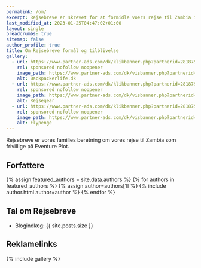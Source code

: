 ```yaml
---
permalink: /om/
excerpt: Rejsebreve er skrevet for at formidle voers rejse til Zambia i Afrika.
last_modified_at: 2023-01-25T04:47:02+01:00
layout: single
breadcrumbs: true
sitemap: false
author_profile: true
title: Om Rejsebreve formål og tilblivelse
gallery:
  - url: https://www.partner-ads.com/dk/klikbanner.php?partnerid=28187&bannerid=65735
    rel: sponsored nofollow noopener
    image_path: https://www.partner-ads.com/dk/visbanner.php?partnerid=28187&bannerid=65735
    alt: Backpackerlife.dk
  - url: https://www.partner-ads.com/dk/klikbanner.php?partnerid=28187&bannerid=45001
    rel: sponsored nofollow noopener
    image_path: https://www.partner-ads.com/dk/visbanner.php?partnerid=28187&bannerid=45001
    alt: Rejsegear
  - url: https://www.partner-ads.com/dk/klikbanner.php?partnerid=28187&bannerid=57101
    rel: sponsored nofollow noopener
    image_path: https://www.partner-ads.com/dk/visbanner.php?partnerid=28187&bannerid=57101
    alt: Flypenge
---
```


Rejsebreve er vores families beretning om vores rejse til Zambia som frivillige på Eventure Plot.

## Forfattere

{% assign featured_authors = site.data.authors %}
{% for authors in featured_authors %}
  {% assign author=authors[1] %}
  {% include author.html author=author %}
{% endfor %}

## Tal om Rejsebreve

- Blogindlæg: {{ site.posts.size }}

## Reklamelinks

{% include gallery %}
